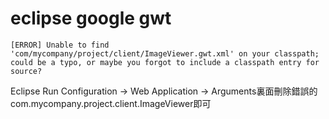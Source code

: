 # eclipse google gwt  

```
[ERROR] Unable to find 'com/mycompany/project/client/ImageViewer.gwt.xml' on your classpath; could be a typo, or maybe you forgot to include a classpath entry for source?
```
 Eclipse Run Configuration -> Web Application -> Arguments裏面刪除錯誤的com.mycompany.project.client.ImageViewer即可

